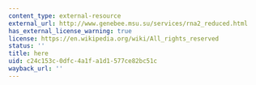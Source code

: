 ```yaml
---
content_type: external-resource
external_url: http://www.genebee.msu.su/services/rna2_reduced.html
has_external_license_warning: true
license: https://en.wikipedia.org/wiki/All_rights_reserved
status: ''
title: here
uid: c24c153c-0dfc-4a1f-a1d1-577ce82bc51c
wayback_url: ''
---
```

